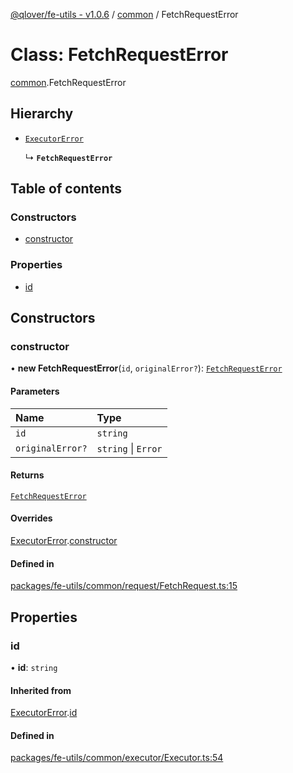 [@qlover/fe-utils - v1.0.6](../README.md) / [common](../modules/common.md) / FetchRequestError

# Class: FetchRequestError

[common](../modules/common.md).FetchRequestError

## Hierarchy

- [`ExecutorError`](common.ExecutorError.md)

  ↳ **`FetchRequestError`**

## Table of contents

### Constructors

- [constructor](common.FetchRequestError.md#constructor)

### Properties

- [id](common.FetchRequestError.md#id)

## Constructors

### constructor

• **new FetchRequestError**(`id`, `originalError?`): [`FetchRequestError`](common.FetchRequestError.md)

#### Parameters

| Name | Type |
| :------ | :------ |
| `id` | `string` |
| `originalError?` | `string` \| `Error` |

#### Returns

[`FetchRequestError`](common.FetchRequestError.md)

#### Overrides

[ExecutorError](common.ExecutorError.md).[constructor](common.ExecutorError.md#constructor)

#### Defined in

[packages/fe-utils/common/request/FetchRequest.ts:15](https://github.com/qlover/fe-base/blob/faa67aa70311a79a9a2b1bd71dd2d4a96758d762/packages/fe-utils/common/request/FetchRequest.ts#L15)

## Properties

### id

• **id**: `string`

#### Inherited from

[ExecutorError](common.ExecutorError.md).[id](common.ExecutorError.md#id)

#### Defined in

[packages/fe-utils/common/executor/Executor.ts:54](https://github.com/qlover/fe-base/blob/faa67aa70311a79a9a2b1bd71dd2d4a96758d762/packages/fe-utils/common/executor/Executor.ts#L54)
